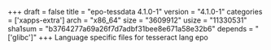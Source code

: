 +++
draft = false
title = "epo-tessdata 4.1.0-1"
version = "4.1.0-1"
categories = ['xapps-extra']
arch = "x86_64"
size = "3609912"
usize = "11330531"
sha1sum = "b3764277a69a26f7d7adbf31bee8e671a58e32b6"
depends = "['glibc']"
+++
Language specific files for tesseract lang epo